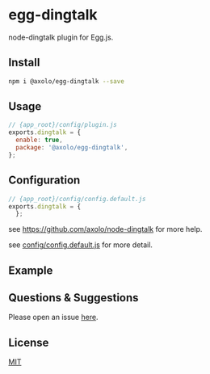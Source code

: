 # egg-dingtalk

node-dingtalk plugin for Egg.js.

## Install

```bash
npm i @axolo/egg-dingtalk --save
```

## Usage

```js
// {app_root}/config/plugin.js
exports.dingtalk = {
  enable: true,
  package: '@axolo/egg-dingtalk',
};
```

## Configuration

```js
// {app_root}/config/config.default.js
exports.dingtalk = {
  };
```

see <https://github.com/axolo/node-dingtalk> for more help.

see [config/config.default.js](config/config.default.js) for more detail.

## Example

## Questions & Suggestions

Please open an issue [here](https://github.com/eggjs/egg/issues).

## License

[MIT](LICENSE)
